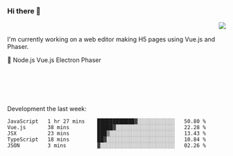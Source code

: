 ### Hi there 👋

<img align="right" src="https://github-readme-stats.vercel.app/api?username=jasonpanggo"/>

<br>
<p align="left">
I'm currently working on a web editor making H5 pages using Vue.js and Phaser.
</p>
<p align="left">
📖 Node.js Vue.js Electron Phaser
</p>
<br>
<br>
<br>
<br>

Development the last week:
<!--START_SECTION:waka-->
```text
JavaScript   1 hr 27 mins    ████████████▓░░░░░░░░░░░░   50.80 % 
Vue.js       38 mins         █████▓░░░░░░░░░░░░░░░░░░░   22.28 % 
JSX          23 mins         ███▒░░░░░░░░░░░░░░░░░░░░░   13.43 % 
TypeScript   18 mins         ██▓░░░░░░░░░░░░░░░░░░░░░░   10.84 % 
JSON         3 mins          ▓░░░░░░░░░░░░░░░░░░░░░░░░   02.26 % 
```
<!--END_SECTION:waka-->

<!--
**JASONPANGGO/jasonpanggo** is a ✨ _special_ ✨ repository because its `README.md` (this file) appears on your GitHub profile.

Here are some ideas to get you started:

- 🔭 I’m currently working on ...
- 🌱 I’m currently learning ...
- 👯 I’m looking to collaborate on ...
- 🤔 I’m looking for help with ...
- 💬 Ask me about ...
- 📫 How to reach me: ...
- 😄 Pronouns: ...
- ⚡ Fun fact: ...
-->

